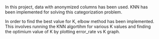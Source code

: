 In this project, data with anonymized columns has been used. KNN has been implemented for solving this categorization problem. 

In order to find the best value for K, elbow method has been implemented. This involves running the KNN algortihm for various K values and finding the optimium value of K by plotting error_rate vs K graph.
